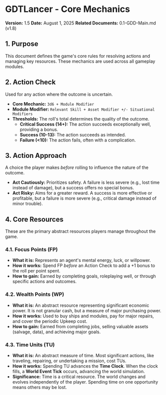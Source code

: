 # GDTLancer - Core Mechanics

**Version:** 1.5
**Date:** August 1, 2025
**Related Documents:** 0.1-GDD-Main.md (v1.8)

## 1. Purpose

This document defines the game's core rules for resolving actions and managing key resources. These mechanics are used across all gameplay modules.

## 2. Action Check

Used for any action where the outcome is uncertain.

* **Core Mechanic:** `3d6 + Module Modifier`
* **Module Modifier:** `Relevant Skill + Asset Modifier +/- Situational Modifiers`
* **Thresholds:** The roll's total determines the quality of the outcome.
    * **Critical Success (14+):** The action succeeds exceptionally well, providing a bonus.
    * **Success (10-13):** The action succeeds as intended.
    * **Failure (<10):** The action fails, often with a complication.

## 3. Action Approach

A choice the player makes *before* rolling to influence the nature of the outcome.

* **Act Cautiously:** Prioritizes safety. A failure is less severe (e.g., lost time instead of damage), but a success offers no special bonus.
* **Act Risky:** Aims for a greater reward. A success is more effective or profitable, but a failure is more severe (e.g., critical damage instead of minor trouble).

## 4. Core Resources

These are the primary abstract resources players manage throughout the game.

### 4.1. Focus Points (FP)

* **What it is:** Represents an agent's mental energy, luck, or willpower.
* **How it works:** Spend FP *before* an Action Check to add a +1 bonus to the roll per point spent.
* **How to gain:** Earned by completing goals, roleplaying well, or through specific actions and outcomes.

### 4.2. Wealth Points (WP)

* **What it is:** An abstract resource representing significant economic power. It is not granular cash, but a measure of major purchasing power.
* **How it works:** Used to buy ships and modules, pay for major repairs, and cover the periodic Upkeep cost.
* **How to gain:** Earned from completing jobs, selling valuable assets (salvage, data), and achieving major goals.

### 4.3. Time Units (TU)

* **What it is:** An abstract measure of time. Most significant actions, like traveling, repairing, or undertaking a mission, cost TUs.
* **How it works:** Spending TU advances the **Time Clock**. When the clock fills, a **World Event Tick** occurs, advancing the world simulation.
* **Significance:** Time is a critical resource. The world changes and evolves independently of the player. Spending time on one opportunity means others may be lost.
